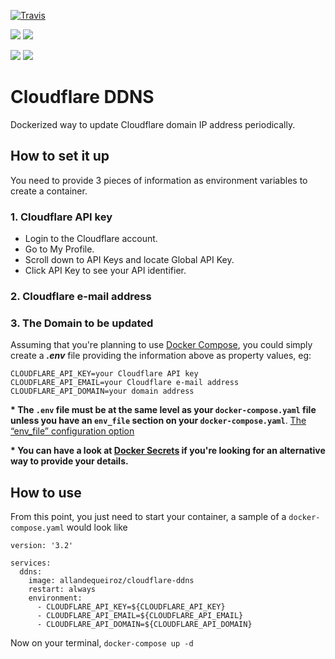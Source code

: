 
[![Travis](https://api.travis-ci.org/allandequeiroz/cloudflare-ddns.svg)](https://travis-ci.org/allandequeiroz/cloudflare-ddns)

[![](https://images.microbadger.com/badges/image/allandequeiroz/cloudflare-ddns:arm.svg)](https://microbadger.com/images/allandequeiroz/cloudflare-ddns:arm "Get your own image badge on microbadger.com")
[![](https://images.microbadger.com/badges/version/allandequeiroz/cloudflare-ddns:arm.svg)](https://microbadger.com/images/allandequeiroz/cloudflare-ddns:arm "Get your own version badge on microbadger.com")

[![](https://images.microbadger.com/badges/image/allandequeiroz/cloudflare-ddns:amd64.svg)](https://microbadger.com/images/allandequeiroz/cloudflare-ddns:amd64 "Get your own image badge on microbadger.com")
[![](https://images.microbadger.com/badges/version/allandequeiroz/cloudflare-ddns:amd64.svg)](https://microbadger.com/images/allandequeiroz/cloudflare-ddns:amd64 "Get your own version badge on microbadger.com")

# Cloudflare DDNS

Dockerized way to update Cloudflare domain IP address periodically.

## How to set it up

You need to provide 3 pieces of information as environment variables to create a container.

### 1. Cloudflare API key

* Login to the Cloudflare account.
* Go to My Profile.
* Scroll down to API Keys and locate Global API Key.
* Click API Key to see your API identifier.

### 2. Cloudflare e-mail address
### 3. The Domain to be updated

Assuming that you're planning to use [Docker Compose](https://docs.docker.com/compose/), you could simply create a ***.env*** file providing the information above as property values, eg:

```
CLOUDFLARE_API_KEY=your Cloudflare API key
CLOUDFLARE_API_EMAIL=your Cloudflare e-mail address
CLOUDFLARE_API_DOMAIN=your domain address
```    

__* The `.env` file must be at the same level as your `docker-compose.yaml` file unless you have an `env_file` section on your `docker-compose.yaml`__. [The “env_file” configuration option](https://docs.docker.com/compose/environment-variables/#pass-environment-variables-to-containers)

__* You can have a look at [Docker Secrets](https://docs.docker.com/engine/reference/commandline/secret/) if you're looking for an alternative way to provide your details.__

## How to use

From this point, you just need to start your container, a sample of a `docker-compose.yaml` would look like

```
version: '3.2'

services:
  ddns:
    image: allandequeiroz/cloudflare-ddns
    restart: always
    environment:
      - CLOUDFLARE_API_KEY=${CLOUDFLARE_API_KEY}
      - CLOUDFLARE_API_EMAIL=${CLOUDFLARE_API_EMAIL}
      - CLOUDFLARE_API_DOMAIN=${CLOUDFLARE_API_DOMAIN}
```

Now on your terminal, `docker-compose up -d`
